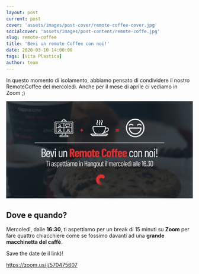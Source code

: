 ```yaml
---
layout: post
current: post
cover: 'assets/images/post-cover/remote-coffee-cover.jpg'
socialcover: 'assets/images/post-content/remote-coffe.jpg'
slug: remote-coffee
title: 'Bevi un remote Coffee con noi!'
date: 2020-03-10 14:00:00
tags: [Vita Plastica]
author: team
---
```


In questo momento di isolamento, abbiamo pensato di condividere il nostro RemoteCoffee del mercoledì. 
Anche per il mese di aprile ci vediamo in Zoom ;)

![CodicePlastico](/assets/images/post-content/remote-coffe.jpg)

## Dove e quando?
Mercoledì, dalle **16:30**, ti aspettiamo per un break di 15 minuti su <strong>Zoom</strong> per fare quattro chiacchiere come se fossimo davanti ad una **grande macchinetta del caffè**.

Save the date (e il link)! 

<a href="https://zoom.us/j/570475607" target="_blank">https://zoom.us/j/570475607</a>